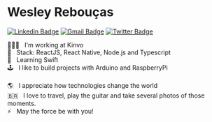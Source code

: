 # Wesley Rebouças

[![Linkedin Badge](https://img.shields.io/badge/-Wesley%20Reboucas-0e76a8?style=flat-square&logo=Linkedin&logoColor=white&style=flat&link=https://www.linkedin.com/in/wesleyreboucas/)](https://www.linkedin.com/in/wesleyreboucas/) 
[![Gmail Badge](https://img.shields.io/badge/-wesley.reboucas-ea4335?style=flat-square&logo=Gmail&logoColor=white&style=flat&link=mailto:wesley.reboucas@gmail.com)](mailto:wesley.reboucasgmail.com)
[![Twitter Badge](https://img.shields.io/badge/-@WesReboucas-1da1f2?style=flat-square&logo=twitter&logoColor=white&style=flat&link=https://twitter.com/WesReboucas)](https://twitter.com/WesReboucas) 

👨🏽‍💻 &nbsp; I'm working at Kinvo
<br/> 🎯 &nbsp; Stack: ReactJS, React Native, Node.js and Typescript
<br/> 🌱 &nbsp; Learning Swift
<br/> 🕹 &nbsp; I like to build projects with Arduino and RaspberryPi
<br/>
<br/> 🌎 &nbsp; I appreciate how technologies change the world 
<br/> 🇧🇷 &nbsp; I love to travel, play the guitar and take several photos of those moments.
<br/> ⚡ &nbsp; May the force be with you! 
